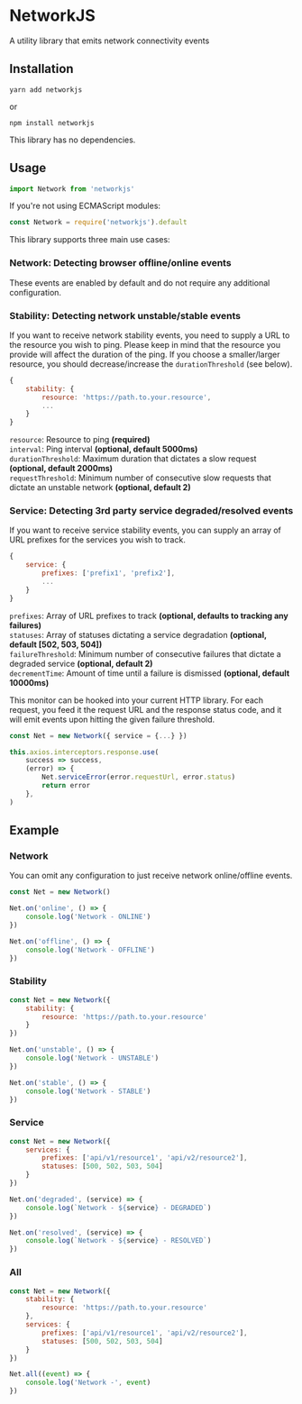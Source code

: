 # NetworkJS

A utility library that emits network connectivity events

## Installation

```
yarn add networkjs
```

or

```
npm install networkjs
```

This library has no dependencies.

## Usage

```javascript
import Network from 'networkjs'
```

If you're not using ECMAScript modules:

```javascript
const Network = require('networkjs').default
```

This library supports three main use cases:

### Network: Detecting browser offline/online events

These events are enabled by default and do not require any additional configuration.

### Stability: Detecting network unstable/stable events

If you want to receive network stability events, you need to supply a URL to the resource you wish to ping. Please keep in mind that the resource you provide will affect the duration of the ping. If you choose a smaller/larger resource, you should decrease/increase the `durationThreshold` (see below).

```javascript
{
    stability: {
        resource: 'https://path.to.your.resource',
        ...
    }
}
```

`resource`: Resource to ping **(required)**<br />
`interval`: Ping interval **(optional, default 5000ms)**<br />
`durationThreshold`: Maximum duration that dictates a slow request **(optional, default 2000ms)**<br />
`requestThreshold`: Minimum number of consecutive slow requests that dictate an unstable network **(optional, default 2)**<br />

### Service: Detecting 3rd party service degraded/resolved events

If you want to receive service stability events, you can supply an array of URL prefixes for the services you wish to track.

```javascript
{
    service: {
        prefixes: ['prefix1', 'prefix2'],
        ...
    }
}
```

`prefixes`: Array of URL prefixes to track **(optional, defaults to tracking any failures)**<br />
`statuses`: Array of statuses dictating a service degradation **(optional, default [502, 503, 504])**<br />
`failureThreshold`: Minimum number of consecutive failures that dictate a degraded service **(optional, default 2)**<br />
`decrementTime`: Amount of time until a failure is dismissed **(optional, default 10000ms)**<br />

This monitor can be hooked into your current HTTP library. For each request, you feed it the request URL and the response status code, and it will emit events upon hitting the given failure threshold.

```javascript
const Net = new Network({ service = {...} })

this.axios.interceptors.response.use(
    success => success,
    (error) => {
        Net.serviceError(error.requestUrl, error.status)
        return error
    },
)
```

## Example

### Network

You can omit any configuration to just receive network online/offline events.

```javascript
const Net = new Network()

Net.on('online', () => {
    console.log('Network - ONLINE')
})

Net.on('offline', () => {
    console.log('Network - OFFLINE')
})
```

### Stability

```javascript
const Net = new Network({
    stability: {
        resource: 'https://path.to.your.resource'
    }
})

Net.on('unstable', () => {
    console.log('Network - UNSTABLE')
})

Net.on('stable', () => {
    console.log('Network - STABLE')
})
```

### Service

```javascript
const Net = new Network({
    services: {
        prefixes: ['api/v1/resource1', 'api/v2/resource2'],
        statuses: [500, 502, 503, 504]
    }
})

Net.on('degraded', (service) => {
    console.log(`Network - ${service} - DEGRADED`)
})

Net.on('resolved', (service) => {
    console.log(`Network - ${service} - RESOLVED`)
})
```

### All

```javascript
const Net = new Network({
    stability: {
        resource: 'https://path.to.your.resource'
    },
    services: {
        prefixes: ['api/v1/resource1', 'api/v2/resource2'],
        statuses: [500, 502, 503, 504]
    }
})

Net.all((event) => {
    console.log('Network -', event)
})
```
